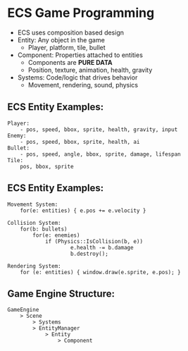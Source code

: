 # ECS Game Programming

-   ECS uses composition based design
-   Entity: Any object in the game
    -   Player, platform, tile, bullet
-   Component: Properties attached to entities
    -   Components are **PURE DATA**
    -   Position, texture, animation, health, gravity
-   Systems: Code/logic that drives behavior
    -   Movement, rendering, sound, physics

## ECS Entity Examples:

```
Player:
    - pos, speed, bbox, sprite, health, gravity, input
Enemy:
    - pos, speed, bbox, sprite, health, ai
Bullet:
    - pos, speed, angle, bbox, sprite, damage, lifespan
Tile:
    pos, bbox, sprite
```

## ECS Entity Examples:

```
Movement System:
    for(e: entities) { e.pos += e.velocity }

Collision System:
    for(b: bullets)
        for(e: enemies)
            if (Physics::IsCollision(b, e))
                    e.health -= b.damage
                    b.destroy();

Rendering System:
    for (e: entities) { window.draw(e.sprite, e.pos); }
```

## Game Engine Structure:

```
GameEngine
    > Scene
        > Systems
        > EntityManager
            > Entity
                > Component
```
